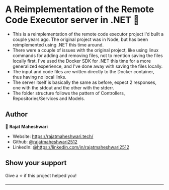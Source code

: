 # A Reimplementation of the Remote Code Executor server in .NET 👋

- This is a reimplementation of the remote code executor project I'd built a couple years ago. The original project was in Node, but has been reimplemented using .NET this time around. 
- There were a couple of issues with the original project, like using linux commands for adding and removing files, not to mention saving the files locally first. I've used the Docker SDK for .NET this time for a more generalized experience, and I've done away with saving the files locally.
- The input and code files are written directly to the Docker container, thus having no local links.
- The server itself is basically the same as before, expect 2 responses, one with the stdout and the other with the stderr.
- The folder structure follows the pattern of Controllers, Repositories/Services and Models.

## Author

👤 **Rajat Maheshwari**

* Website: https://rajatmaheshwari.tech/
* Github: [@rajatmaheshwari2512](https://github.com/rajatmaheshwari2512)
* LinkedIn: [@https:\/\/linkedin.com\/in\/rajatmaheshwari2512](https://linkedin.com/in/https:\/\/linkedin.com\/in\/rajatmaheshwari2512)

## Show your support

Give a ⭐️ if this project helped you!


***
